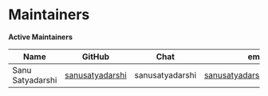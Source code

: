 Maintainers
===========

**Active Maintainers**

| Name | GitHub | Chat | email
|------|--------|------|----------------------
| Sanu Satyadarshi| [sanusatyadarshi][sanusatyadarshi] | sanusatyadarshi | <sanusatyadarshi@gmail.com>


[sanusatyadarshi]: https://github.com/sanusatyadarshi